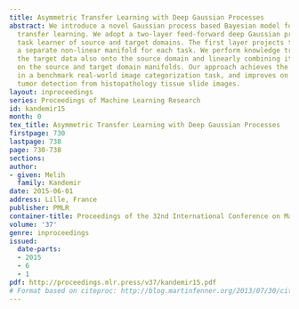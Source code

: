 ```yaml
---
title: Asymmetric Transfer Learning with Deep Gaussian Processes
abstract: We introduce a novel Gaussian process based Bayesian model for asymmetric
  transfer learning. We adopt a two-layer feed-forward deep Gaussian process as the
  task learner of source and target domains. The first layer projects the data onto
  a separate non-linear manifold for each task. We perform knowledge transfer by projecting
  the target data also onto the source domain and linearly combining its representations
  on the source and target domain manifolds. Our approach achieves the state-of-the-art
  in a benchmark real-world image categorization task, and improves on it in cross-tissue
  tumor detection from histopathology tissue slide images.
layout: inproceedings
series: Proceedings of Machine Learning Research
id: kandemir15
month: 0
tex_title: Asymmetric Transfer Learning with Deep Gaussian Processes
firstpage: 730
lastpage: 738
page: 730-738
sections: 
author:
- given: Melih
  family: Kandemir
date: 2015-06-01
address: Lille, France
publisher: PMLR
container-title: Proceedings of the 32nd International Conference on Machine Learning
volume: '37'
genre: inproceedings
issued:
  date-parts:
  - 2015
  - 6
  - 1
pdf: http://proceedings.mlr.press/v37/kandemir15.pdf
# Format based on citeproc: http://blog.martinfenner.org/2013/07/30/citeproc-yaml-for-bibliographies/
---
```

